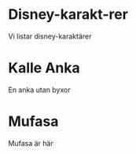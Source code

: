 # Disney-karakt-rer
Vi listar disney-karaktärer

# Kalle Anka

En anka utan byxor

# Mufasa

Mufasa är här